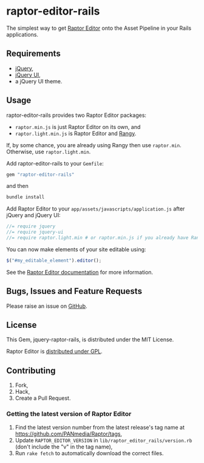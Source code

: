 # raptor-editor-rails

The simplest way to get [Raptor Editor](http://www.raptor-editor.com/) onto the
Asset Pipeline in your Rails applications.

## Requirements

* [jQuery](http://jquery.com/),
* [jQuery UI](http://jqueryui.com/),
* a jQuery UI theme.

## Usage

raptor-editor-rails provides two Raptor Editor packages:

* `raptor.min.js` is just Raptor Editor on its own, and
* `raptor.light.min.js` is Raptor Editor and
    [Rangy](http://code.google.com/p/rangy/).

If, by some chance, you are already using Rangy then use `raptor.min`.
Otherwise, use `raptor.light.min`.

Add raptor-editor-rails to your `Gemfile`:

```ruby
gem "raptor-editor-rails"
```

and then

```sh
bundle install
```

Add Raptor Editor to your `app/assets/javascripts/application.js` after jQuery
and jQuery UI:

```js
//= require jquery
//= require jquery-ui
//= require raptor.light.min # or raptor.min.js if you already have Rangy
```

You can now make elements of your site editable using:

```js
$("#my_editable_element").editor();
```

See the [Raptor Editor documentation](http://www.raptor-editor.com/demo) for
more information.

## Bugs, Issues and Feature Requests

Please raise an issue on
[GitHub](https://github.com/PANmedia/raptor-editor-rails/issues).

## License

This Gem, jquery-raptor-rails, is distributed under the MIT License.

Raptor Editor is [distributed under GPL](http://www.raptor-editor.com/license).

## Contributing

1. Fork,
2. Hack,
3. Create a Pull Request.

### Getting the latest version of Raptor Editor

1. Find the latest version number from the latest release's tag name at
    https://github.com/PANmedia/Raptor/tags,
2. Update `RAPTOR_EDITOR_VERSION` in `lib/raptor_editor_rails/version.rb` (don't
    include the "v" in the tag name),
3. Run `rake fetch` to automatically download the correct files.
